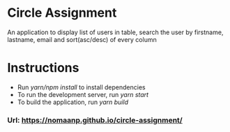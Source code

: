 # Circle Assignment

An application to display list of users in table, search the user by firstname, lastname, email and sort(asc/desc) of every column

# Instructions

- Run _yarn/npm install_ to install dependencies
- To run the development server, run _yarn start_
- To build the application, run _yarn build_

### Url: https://nomaanp.github.io/circle-assignment/
